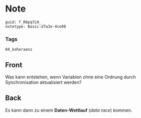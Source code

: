 # Note
```
guid: f_R6pq7LH_
notetype: Basic-d7a3e-4ce08
```

### Tags
```
04_koheraenz
```

## Front
Was kann entstehen, wenn Variablen ohne eine Ordnung durch Synchronisation aktualisiert werden?

## Back
Es kann dann zu einem <b>Daten-Wettlauf</b> (<i>data race</i>)
kommen.
